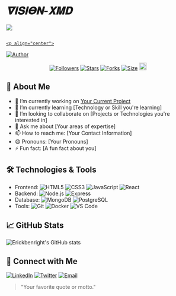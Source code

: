 # *𝛁𝚰𝐒𝚰𝚯𝚴-𝚾𝚳𝐃*

<a><img src='https://i.imgur.com/LyHic3i.gif'/></a>
<p align="center">
  <a href="#"><img src="http://readme-typing-svg.herokuapp.com?color=ff00ab&center=true&vCenter=true&multiline=false&lines=HACKER+MD+WHATSAPP+BOT+V2" alt="">
</p>

    <p align="center">
<a href="https://github.com/Erickbenright"><img title="Author" src="https://files.catbox.moe/ewpetl.jpeg?style=for-the-badge&logo=github"></a>
  <p align="center">
<a href="https://github.com/Erickbenright/followers"><img title="Followers" src="https://img.shields.io/github/followers/Erickbenright?color=blue&style=flat-square"></a>
<a href="https://github.com/Erickbenright/Hacker-MD/stargazers/"><img title="Stars" src="https://img.shields.io/github/stars/Erickbenright/Hacker-MD?color=blue&style=flat-square"></a>
<a href="https://github.com/Erickbenright/Hacker-MD/network/members"><img title="Forks" src="https://img.shields.io/github/forks/Erickbenright/Hacker-MD?color=blue&style=flat-square"></a>
<a href="https://github.com/Erickbenright/Hacker-MD/"><img title="Size" src="https://img.shields.io/github/repo-size/Erickbenright/Hacker-MD?style=flat-square&color=green"></a>
<a href="https://github.com/Erickbenright/Hacker-MD/graphs/commit-activity"><img height="20" src="https://img.shields.io/badge/Maintained%3F-yes-green.svg"></a>&nbsp;&nbsp;

## 🚀 About Me

- 🔭 I’m currently working on [Your Current Project](link-to-your-project)
- 🌱 I’m currently learning [Technology or Skill you're learning]
- 👯 I’m looking to collaborate on [Projects or Technologies you're interested in]
- 💬 Ask me about [Your areas of expertise]
- 📫 How to reach me: [Your Contact Information]
- 😄 Pronouns: [Your Pronouns]
- ⚡ Fun fact: [A fun fact about you]

## 🛠️ Technologies & Tools

<!-- List your skills and technologies you work with -->
- Frontend: ![HTML5](https://img.shields.io/badge/-HTML5-E34F26?style=flat&logo=html5&logoColor=white) ![CSS3](https://img.shields.io/badge/-CSS3-1572B6?style=flat&logo=css3&logoColor=white) ![JavaScript](https://img.shields.io/badge/-JavaScript-F7DF1E?style=flat&logo=javascript&logoColor=black) ![React](https://img.shields.io/badge/-React-61DAFB?style=flat&logo=react&logoColor=black)
- Backend: ![Node.js](https://img.shields.io/badge/-Node.js-339933?style=flat&logo=node.js&logoColor=white) ![Express](https://img.shields.io/badge/-Express-000000?style=flat&logo=express&logoColor=white)
- Database: ![MongoDB](https://img.shields.io/badge/-MongoDB-47A248?style=flat&logo=mongodb&logoColor=white) ![PostgreSQL](https://img.shields.io/badge/-PostgreSQL-336791?style=flat&logo=postgresql&logoColor=white)
- Tools: ![Git](https://img.shields.io/badge/-Git-F05032?style=flat&logo=git&logoColor=white) ![Docker](https://img.shields.io/badge/-Docker-2496ED?style=flat&logo=docker&logoColor=white) ![VS Code](https://img.shields.io/badge/-VS%20Code-007ACC?style=flat&logo=visual-studio-code&logoColor=white)

## 📈 GitHub Stats

<!-- Use GitHub readme stats to showcase your stats -->
![Erickbenright's GitHub stats](https://github-readme-stats.vercel.app/api?username=Erickbenright&show_icons=true&theme=radical)

## 💼 Connect with Me

<!-- Add links to your social media profiles -->
[![LinkedIn](https://img.shields.io/badge/-LinkedIn-0077B5?style=flat&logo=LinkedIn&logoColor=white)](https://www.linkedin.com/in/your-profile)
[![Twitter](https://img.shields.io/badge/-Twitter-1DA1F2?style=flat&logo=Twitter&logoColor=white)](https://twitter.com/your-profile)
[![Email](https://img.shields.io/badge/-Email-D14836?style=flat&logo=Gmail&logoColor=white)](mailto:your-email@example.com)

<!-- Optional: Add a cool quote or a personal motto -->
> "Your favorite quote or motto."
